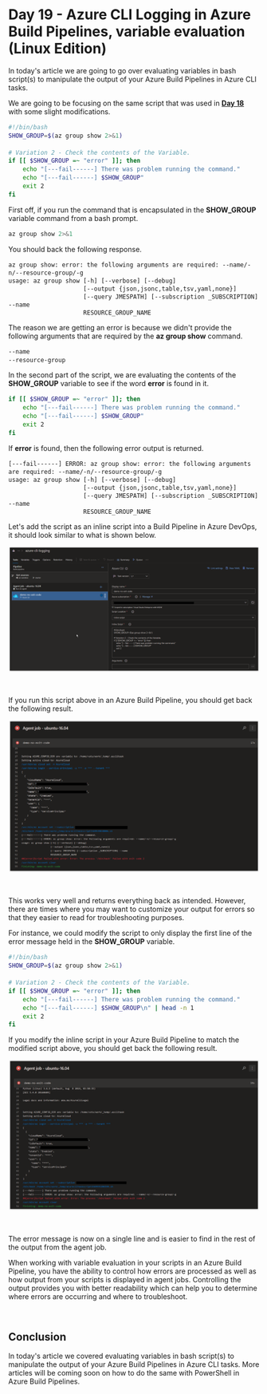 # Day 19 - Azure CLI Logging in Azure Build Pipelines, variable evaluation (Linux Edition)

In today's article we are going to go over evaluating variables in bash script(s) to manipulate the output of your Azure Build Pipelines in Azure CLI tasks.

We are going to be focusing on the same script that was used in **[Day 18](../articles/day.18.azure.cli.logging.build.pipelines.redirects.exit.codes.md)** with some slight modifications.

```bash
#!/bin/bash
SHOW_GROUP=$(az group show 2>&1)

# Variation 2 - Check the contents of the Variable.
if [[ $SHOW_GROUP =~ "error" ]]; then
    echo "[---fail------] There was problem running the command."
    echo "[---fail------] $SHOW_GROUP"
    exit 2
fi
```

First off, if you run the command that is encapsulated in the **SHOW_GROUP** variable command from a bash prompt.

```bash
az group show 2>&1
```

You should back the following response.

```console
az group show: error: the following arguments are required: --name/-n/--resource-group/-g
usage: az group show [-h] [--verbose] [--debug]
                     [--output {json,jsonc,table,tsv,yaml,none}]
                     [--query JMESPATH] [--subscription _SUBSCRIPTION] --name
                     RESOURCE_GROUP_NAME
```

The reason we are getting an error is because we didn't provide the following arguments that are required by the **az group show** command.

```bash
--name
--resource-group
```

In the second part of the script, we are evaluating the contents of the **SHOW_GROUP** variable to see if the word **error** is found in it.

```bash
if [[ $SHOW_GROUP =~ "error" ]]; then
    echo "[---fail------] There was problem running the command."
    echo "[---fail------] $SHOW_GROUP"
    exit 2
fi
```

If **error** is found, then the following error output is returned.

```console
[---fail------] ERROR: az group show: error: the following arguments are required: --name/-n/--resource-group/-g
usage: az group show [-h] [--verbose] [--debug]
                     [--output {json,jsonc,table,tsv,yaml,none}]
                     [--query JMESPATH] [--subscription _SUBSCRIPTION] --name
                     RESOURCE_GROUP_NAME
```

Let's add the script as an inline script into a Build Pipeline in Azure DevOps, it should look similar to what is shown below.

![001](../images/day19/day.19.azure.cli.logging.in.azure.build.pipelines.variable.evaluation.001.png)

<br />

If you run this script above in an Azure Build Pipeline, you should get back the following result.

![002](../images/day19/day.19.azure.cli.logging.in.azure.build.pipelines.variable.evaluation.002.png)

<br />

This works very well and returns everything back as intended. However, there are times where you may want to customize your output for errors so that they easier to read for troubleshooting purposes.

For instance, we could modify the script to only display the first line of the error message held in the **SHOW_GROUP** variable.

```bash
#!/bin/bash
SHOW_GROUP=$(az group show 2>&1)

# Variation 2 - Check the contents of the Variable.
if [[ $SHOW_GROUP =~ "error" ]]; then
    echo "[---fail------] There was problem running the command."
    echo "[---fail------] $SHOW_GROUP\n" | head -n 1
    exit 2
fi
```

If you modify the inline script in your Azure Build Pipeline to match the modified script above, you should get back the following result.

![003](../images/day19/day.19.azure.cli.logging.in.azure.build.pipelines.variable.evaluation.003.png)

<br />

The error message is now on a single line and is easier to find in the rest of the output from the agent job.

When working with variable evaluation in your scripts in an Azure Build Pipeline, you have the ability to control how errors are processed as well as how output from your scripts is displayed in agent jobs. Controlling the output provides you with better readability which can help you to determine where errors are occurring and where to troubleshoot.

<br />

## Conclusion

In today's article we covered evaluating variables in bash script(s) to manipulate the output of your Azure Build Pipelines in Azure CLI tasks. More articles will be coming soon on how to do the same with PowerShell in Azure Build Pipelines.
